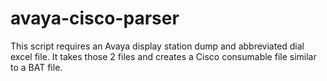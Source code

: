 # avaya-cisco-parser
This script requires an Avaya display station dump and abbreviated dial excel file. It takes those 2 files and creates a Cisco consumable file similar to a BAT file.
